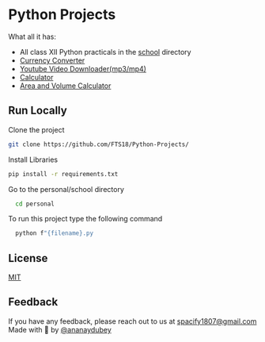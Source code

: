 # Python Projects
What all it has:
- All class XII Python practicals in the [school](https://github.com/FTS18/Python-Projects/tree/master/school) directory
- [Currency Converter](https://github.com/FTS18/Python-Projects/blob/master/personal/CurrencyConverter.py)
- [Youtube Video Downloader(mp3/mp4)](https://github.com/FTS18/Python-Projects/blob/master/personal/ytbdnl.py)
- [Calculator](https://github.com/FTS18/Python-Projects/blob/master/personal/Calculator.py)
- [Area and Volume Calculator](https://github.com/FTS18/Python-Projects/blob/master/personal/AreaAndVolume.py)
## Run Locally
Clone the project
```bash
git clone https://github.com/FTS18/Python-Projects/
```
Install Libraries
```bash
pip install -r requirements.txt
```
Go to the personal/school directory
```bash
  cd personal
```
To run this project type the following command
```bash
  python f"{filename}.py
```
## License
[MIT](https://choosealicense.com/licenses/mit/)
## Feedback
If you have any feedback, please reach out to us at spacify1807@gmail.com<br>
Made with 💖 by [@ananaydubey](https://www.github.com/fts18)
